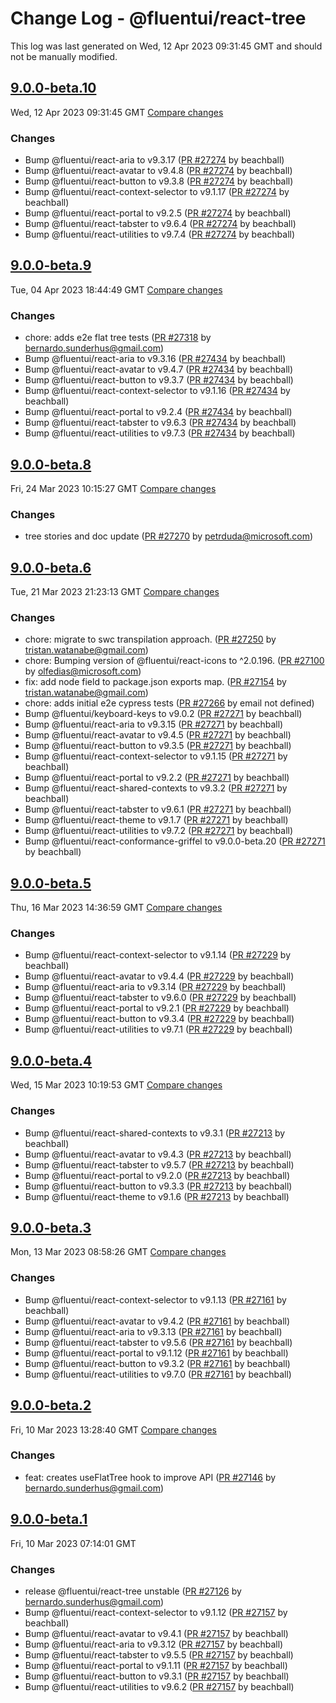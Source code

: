# Change Log - @fluentui/react-tree

This log was last generated on Wed, 12 Apr 2023 09:31:45 GMT and should not be manually modified.

<!-- Start content -->

## [9.0.0-beta.10](https://github.com/microsoft/fluentui/tree/@fluentui/react-tree_v9.0.0-beta.10)

Wed, 12 Apr 2023 09:31:45 GMT 
[Compare changes](https://github.com/microsoft/fluentui/compare/@fluentui/react-tree_v9.0.0-beta.9..@fluentui/react-tree_v9.0.0-beta.10)

### Changes

- Bump @fluentui/react-aria to v9.3.17 ([PR #27274](https://github.com/microsoft/fluentui/pull/27274) by beachball)
- Bump @fluentui/react-avatar to v9.4.8 ([PR #27274](https://github.com/microsoft/fluentui/pull/27274) by beachball)
- Bump @fluentui/react-button to v9.3.8 ([PR #27274](https://github.com/microsoft/fluentui/pull/27274) by beachball)
- Bump @fluentui/react-context-selector to v9.1.17 ([PR #27274](https://github.com/microsoft/fluentui/pull/27274) by beachball)
- Bump @fluentui/react-portal to v9.2.5 ([PR #27274](https://github.com/microsoft/fluentui/pull/27274) by beachball)
- Bump @fluentui/react-tabster to v9.6.4 ([PR #27274](https://github.com/microsoft/fluentui/pull/27274) by beachball)
- Bump @fluentui/react-utilities to v9.7.4 ([PR #27274](https://github.com/microsoft/fluentui/pull/27274) by beachball)

## [9.0.0-beta.9](https://github.com/microsoft/fluentui/tree/@fluentui/react-tree_v9.0.0-beta.9)

Tue, 04 Apr 2023 18:44:49 GMT 
[Compare changes](https://github.com/microsoft/fluentui/compare/@fluentui/react-tree_v9.0.0-beta.8..@fluentui/react-tree_v9.0.0-beta.9)

### Changes

- chore: adds e2e flat tree tests ([PR #27318](https://github.com/microsoft/fluentui/pull/27318) by bernardo.sunderhus@gmail.com)
- Bump @fluentui/react-aria to v9.3.16 ([PR #27434](https://github.com/microsoft/fluentui/pull/27434) by beachball)
- Bump @fluentui/react-avatar to v9.4.7 ([PR #27434](https://github.com/microsoft/fluentui/pull/27434) by beachball)
- Bump @fluentui/react-button to v9.3.7 ([PR #27434](https://github.com/microsoft/fluentui/pull/27434) by beachball)
- Bump @fluentui/react-context-selector to v9.1.16 ([PR #27434](https://github.com/microsoft/fluentui/pull/27434) by beachball)
- Bump @fluentui/react-portal to v9.2.4 ([PR #27434](https://github.com/microsoft/fluentui/pull/27434) by beachball)
- Bump @fluentui/react-tabster to v9.6.3 ([PR #27434](https://github.com/microsoft/fluentui/pull/27434) by beachball)
- Bump @fluentui/react-utilities to v9.7.3 ([PR #27434](https://github.com/microsoft/fluentui/pull/27434) by beachball)

## [9.0.0-beta.8](https://github.com/microsoft/fluentui/tree/@fluentui/react-tree_v9.0.0-beta.8)

Fri, 24 Mar 2023 10:15:27 GMT 
[Compare changes](https://github.com/microsoft/fluentui/compare/@fluentui/react-tree_v9.0.0-beta.6..@fluentui/react-tree_v9.0.0-beta.8)

### Changes

- tree stories and doc update ([PR #27270](https://github.com/microsoft/fluentui/pull/27270) by petrduda@microsoft.com)

## [9.0.0-beta.6](https://github.com/microsoft/fluentui/tree/@fluentui/react-tree_v9.0.0-beta.6)

Tue, 21 Mar 2023 21:23:13 GMT 
[Compare changes](https://github.com/microsoft/fluentui/compare/@fluentui/react-tree_v9.0.0-beta.5..@fluentui/react-tree_v9.0.0-beta.6)

### Changes

- chore: migrate to swc transpilation approach. ([PR #27250](https://github.com/microsoft/fluentui/pull/27250) by tristan.watanabe@gmail.com)
- chore: Bumping version of @fluentui/react-icons to ^2.0.196. ([PR #27100](https://github.com/microsoft/fluentui/pull/27100) by olfedias@microsoft.com)
- fix: add node field to package.json exports map. ([PR #27154](https://github.com/microsoft/fluentui/pull/27154) by tristan.watanabe@gmail.com)
- chore: adds initial e2e cypress tests ([PR #27266](https://github.com/microsoft/fluentui/pull/27266) by email not defined)
- Bump @fluentui/keyboard-keys to v9.0.2 ([PR #27271](https://github.com/microsoft/fluentui/pull/27271) by beachball)
- Bump @fluentui/react-aria to v9.3.15 ([PR #27271](https://github.com/microsoft/fluentui/pull/27271) by beachball)
- Bump @fluentui/react-avatar to v9.4.5 ([PR #27271](https://github.com/microsoft/fluentui/pull/27271) by beachball)
- Bump @fluentui/react-button to v9.3.5 ([PR #27271](https://github.com/microsoft/fluentui/pull/27271) by beachball)
- Bump @fluentui/react-context-selector to v9.1.15 ([PR #27271](https://github.com/microsoft/fluentui/pull/27271) by beachball)
- Bump @fluentui/react-portal to v9.2.2 ([PR #27271](https://github.com/microsoft/fluentui/pull/27271) by beachball)
- Bump @fluentui/react-shared-contexts to v9.3.2 ([PR #27271](https://github.com/microsoft/fluentui/pull/27271) by beachball)
- Bump @fluentui/react-tabster to v9.6.1 ([PR #27271](https://github.com/microsoft/fluentui/pull/27271) by beachball)
- Bump @fluentui/react-theme to v9.1.7 ([PR #27271](https://github.com/microsoft/fluentui/pull/27271) by beachball)
- Bump @fluentui/react-utilities to v9.7.2 ([PR #27271](https://github.com/microsoft/fluentui/pull/27271) by beachball)
- Bump @fluentui/react-conformance-griffel to v9.0.0-beta.20 ([PR #27271](https://github.com/microsoft/fluentui/pull/27271) by beachball)

## [9.0.0-beta.5](https://github.com/microsoft/fluentui/tree/@fluentui/react-tree_v9.0.0-beta.5)

Thu, 16 Mar 2023 14:36:59 GMT 
[Compare changes](https://github.com/microsoft/fluentui/compare/@fluentui/react-tree_v9.0.0-beta.4..@fluentui/react-tree_v9.0.0-beta.5)

### Changes

- Bump @fluentui/react-context-selector to v9.1.14 ([PR #27229](https://github.com/microsoft/fluentui/pull/27229) by beachball)
- Bump @fluentui/react-avatar to v9.4.4 ([PR #27229](https://github.com/microsoft/fluentui/pull/27229) by beachball)
- Bump @fluentui/react-aria to v9.3.14 ([PR #27229](https://github.com/microsoft/fluentui/pull/27229) by beachball)
- Bump @fluentui/react-tabster to v9.6.0 ([PR #27229](https://github.com/microsoft/fluentui/pull/27229) by beachball)
- Bump @fluentui/react-portal to v9.2.1 ([PR #27229](https://github.com/microsoft/fluentui/pull/27229) by beachball)
- Bump @fluentui/react-button to v9.3.4 ([PR #27229](https://github.com/microsoft/fluentui/pull/27229) by beachball)
- Bump @fluentui/react-utilities to v9.7.1 ([PR #27229](https://github.com/microsoft/fluentui/pull/27229) by beachball)

## [9.0.0-beta.4](https://github.com/microsoft/fluentui/tree/@fluentui/react-tree_v9.0.0-beta.4)

Wed, 15 Mar 2023 10:19:53 GMT 
[Compare changes](https://github.com/microsoft/fluentui/compare/@fluentui/react-tree_v9.0.0-beta.3..@fluentui/react-tree_v9.0.0-beta.4)

### Changes

- Bump @fluentui/react-shared-contexts to v9.3.1 ([PR #27213](https://github.com/microsoft/fluentui/pull/27213) by beachball)
- Bump @fluentui/react-avatar to v9.4.3 ([PR #27213](https://github.com/microsoft/fluentui/pull/27213) by beachball)
- Bump @fluentui/react-tabster to v9.5.7 ([PR #27213](https://github.com/microsoft/fluentui/pull/27213) by beachball)
- Bump @fluentui/react-portal to v9.2.0 ([PR #27213](https://github.com/microsoft/fluentui/pull/27213) by beachball)
- Bump @fluentui/react-button to v9.3.3 ([PR #27213](https://github.com/microsoft/fluentui/pull/27213) by beachball)
- Bump @fluentui/react-theme to v9.1.6 ([PR #27213](https://github.com/microsoft/fluentui/pull/27213) by beachball)

## [9.0.0-beta.3](https://github.com/microsoft/fluentui/tree/@fluentui/react-tree_v9.0.0-beta.3)

Mon, 13 Mar 2023 08:58:26 GMT 
[Compare changes](https://github.com/microsoft/fluentui/compare/@fluentui/react-tree_v9.0.0-beta.2..@fluentui/react-tree_v9.0.0-beta.3)

### Changes

- Bump @fluentui/react-context-selector to v9.1.13 ([PR #27161](https://github.com/microsoft/fluentui/pull/27161) by beachball)
- Bump @fluentui/react-avatar to v9.4.2 ([PR #27161](https://github.com/microsoft/fluentui/pull/27161) by beachball)
- Bump @fluentui/react-aria to v9.3.13 ([PR #27161](https://github.com/microsoft/fluentui/pull/27161) by beachball)
- Bump @fluentui/react-tabster to v9.5.6 ([PR #27161](https://github.com/microsoft/fluentui/pull/27161) by beachball)
- Bump @fluentui/react-portal to v9.1.12 ([PR #27161](https://github.com/microsoft/fluentui/pull/27161) by beachball)
- Bump @fluentui/react-button to v9.3.2 ([PR #27161](https://github.com/microsoft/fluentui/pull/27161) by beachball)
- Bump @fluentui/react-utilities to v9.7.0 ([PR #27161](https://github.com/microsoft/fluentui/pull/27161) by beachball)

## [9.0.0-beta.2](https://github.com/microsoft/fluentui/tree/@fluentui/react-tree_v9.0.0-beta.2)

Fri, 10 Mar 2023 13:28:40 GMT 
[Compare changes](https://github.com/microsoft/fluentui/compare/@fluentui/react-tree_v9.0.0-beta.1..@fluentui/react-tree_v9.0.0-beta.2)

### Changes

- feat: creates useFlatTree hook to improve API ([PR #27146](https://github.com/microsoft/fluentui/pull/27146) by bernardo.sunderhus@gmail.com)

## [9.0.0-beta.1](https://github.com/microsoft/fluentui/tree/@fluentui/react-tree_v9.0.0-beta.1)

Fri, 10 Mar 2023 07:14:01 GMT

### Changes

- release @fluentui/react-tree unstable ([PR #27126](https://github.com/microsoft/fluentui/pull/27126) by bernardo.sunderhus@gmail.com)
- Bump @fluentui/react-context-selector to v9.1.12 ([PR #27157](https://github.com/microsoft/fluentui/pull/27157) by beachball)
- Bump @fluentui/react-avatar to v9.4.1 ([PR #27157](https://github.com/microsoft/fluentui/pull/27157) by beachball)
- Bump @fluentui/react-aria to v9.3.12 ([PR #27157](https://github.com/microsoft/fluentui/pull/27157) by beachball)
- Bump @fluentui/react-tabster to v9.5.5 ([PR #27157](https://github.com/microsoft/fluentui/pull/27157) by beachball)
- Bump @fluentui/react-portal to v9.1.11 ([PR #27157](https://github.com/microsoft/fluentui/pull/27157) by beachball)
- Bump @fluentui/react-button to v9.3.1 ([PR #27157](https://github.com/microsoft/fluentui/pull/27157) by beachball)
- Bump @fluentui/react-utilities to v9.6.2 ([PR #27157](https://github.com/microsoft/fluentui/pull/27157) by beachball)
